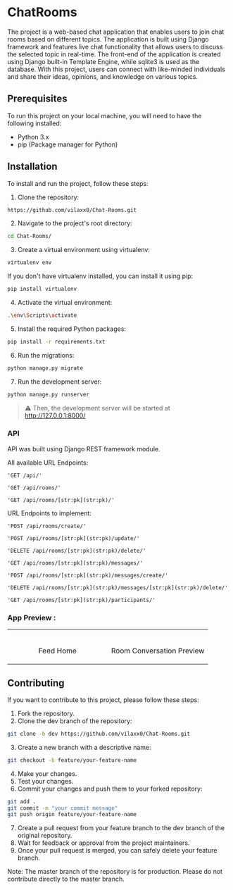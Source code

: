 # ChatRooms

The project is a web-based chat application that enables users to join chat rooms based on different topics. The application is built using Django framework and features live chat functionality that allows users to discuss the selected topic in real-time. The front-end of the application is created using Django built-in Template Engine, while sqlite3 is used as the database. With this project, users can connect with like-minded individuals and share their ideas, opinions, and knowledge on various topics.

## Prerequisites

To run this project on your local machine, you will need to have the following installed:

- Python 3.x
- pip (Package manager for Python)

## Installation

To install and run the project, follow these steps:

1. Clone the repository:

```bash
https://github.com/vilaxx0/Chat-Rooms.git
```

2. Navigate to the project's root directory:

```bash
cd Chat-Rooms/
```

3. Create a virtual environment using virtualenv:

```bash
virtualenv env
```

If you don't have virtualenv installed, you can install it using pip:

```bash
pip install virtualenv
```

4. Activate the virtual environment:

```bash
.\env\Scripts\activate
```

5. Install the required Python packages:

```bash
pip install -r requirements.txt
```

6. Run the migrations:

```bash
python manage.py migrate
```

7. Run the development server:

```bash
python manage.py runserver
```

> ⚠ Then, the development server will be started at http://127.0.0.1:8000/

### API

API was built using Django REST framework module.

All available URL Endpoints:

    'GET /api/'

    'GET /api/rooms/'

    'GET /api/rooms/[str:pk](str:pk)/'

URL Endpoints to implement:

    'POST /api/rooms/create/'

    'POST /api/rooms/[str:pk](str:pk)/update/'

    'DELETE /api/rooms/[str:pk](str:pk)/delete/'

    'GET /api/rooms/[str:pk](str:pk)/messages/'

    'POST /api/rooms/[str:pk](str:pk)/messages/create/'

    'DELETE /api/rooms/[str:pk](str:pk)/messages/[str:pk](str:pk)/delete/'

    'GET /api/rooms/[str:pk](str:pk)/participants/'

### App Preview :

<table width="100%"> 
<tr>
<td width="50%">  
  
<br>
<p align="center">
  Feed Home
</p>
<img src="">
</td> 
<td width="50%">
<br>
<p align="center">
  Room Conversation Preview
</p>
<img src="">  
</td>
</table>

## Contributing

If you want to contribute to this project, please follow these steps:

1. Fork the repository.
2. Clone the dev branch of the repository:

```bash
git clone -b dev https://github.com/vilaxx0/Chat-Rooms.git
```

3. Create a new branch with a descriptive name:

```bash
git checkout -b feature/your-feature-name
```

4. Make your changes.
5. Test your changes.
6. Commit your changes and push them to your forked repository:

```bash
git add .
git commit -m "your commit message"
git push origin feature/your-feature-name
```

7. Create a pull request from your feature branch to the dev branch of the original repository.
8. Wait for feedback or approval from the project maintainers.
9. Once your pull request is merged, you can safely delete your feature branch.

Note: The master branch of the repository is for production. Please do not contribute directly to the master branch.
